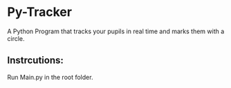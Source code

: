 # Py-Tracker
A Python Program that tracks your pupils in real time and marks them with a circle.

## Instrcutions:
Run Main.py in the root folder.

